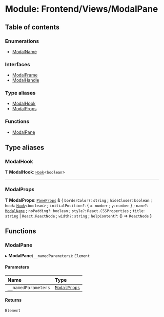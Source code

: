# Module: Frontend/Views/ModalPane

## Table of contents

### Enumerations

- [ModalName](../enums/Frontend_Views_ModalPane.ModalName.md)

### Interfaces

- [ModalFrame](../interfaces/Frontend_Views_ModalPane.ModalFrame.md)
- [ModalHandle](../interfaces/Frontend_Views_ModalPane.ModalHandle.md)

### Type aliases

- [ModalHook](Frontend_Views_ModalPane.md#modalhook)
- [ModalProps](Frontend_Views_ModalPane.md#modalprops)

### Functions

- [ModalPane](Frontend_Views_ModalPane.md#modalpane)

## Type aliases

### ModalHook

Ƭ **ModalHook**: [`Hook`](types_global_GlobalTypes.md#hook)<`boolean`\>

---

### ModalProps

Ƭ **ModalProps**: [`PaneProps`](Frontend_Components_GameWindowComponents.md#paneprops) & { `borderColor?`: `string` ; `hideClose?`: `boolean` ; `hook`: [`Hook`](types_global_GlobalTypes.md#hook)<`boolean`\> ; `initialPosition?`: { `x`: `number` ; `y`: `number` } ; `name?`: [`ModalName`](../enums/Frontend_Views_ModalPane.ModalName.md) ; `noPadding?`: `boolean` ; `style?`: `React.CSSProperties` ; `title`: `string` \| `React.ReactNode` ; `width?`: `string` ; `helpContent?`: () => `ReactNode` }

## Functions

### ModalPane

▸ **ModalPane**(`__namedParameters`): `Element`

#### Parameters

| Name                | Type                                                   |
| :------------------ | :----------------------------------------------------- |
| `__namedParameters` | [`ModalProps`](Frontend_Views_ModalPane.md#modalprops) |

#### Returns

`Element`
